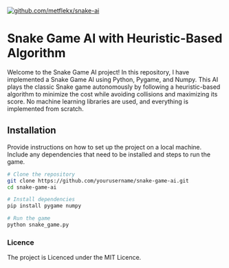 [![github.com/metflekx/snake-ai](https://img.youtube.com/vi/POaTPWV31vs/0.jpg)](https://www.youtube.com/watch?v=POaTPWV31vs)


# Snake Game AI with Heuristic-Based Algorithm

Welcome to the Snake Game AI project! In this repository, 
I have implemented a Snake Game AI using Python, Pygame, and Numpy.
This AI plays the classic Snake game autonomously by following 
a heuristic-based algorithm to minimize the cost while avoiding collisions
and maximizing its score. No machine learning libraries are used,
and everything is implemented from scratch.


## Installation

Provide instructions on how to set up the project on a local machine. Include any dependencies that need to be installed and steps to run the game.

```bash
# Clone the repository
git clone https://github.com/yourusername/snake-game-ai.git
cd snake-game-ai

# Install dependencies
pip install pygame numpy

# Run the game
python snake_game.py
```


### Licence
The project is Licenced under the MIT Licence.


